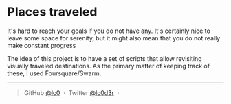# Places traveled

It's hard to reach your goals if you do not have any. 
It's certainly nice to leave some space for serenity, but it might also mean that you do not really make constant progress

The idea of this project is to have a set of scripts that allow revisiting visually traveled destinations. As the primary matter of keeping track of these, I used Foursquare/Swarm.


---
> GitHub [@lc0](https://github.com/lc0) &nbsp;&middot;&nbsp;
> Twitter [@lc0d3r](https://twitter.com/lc0d3r) &nbsp;&middot;&nbsp;
<!-- > [Code and Gradients](https://codeand.gradients.ml/) -->
